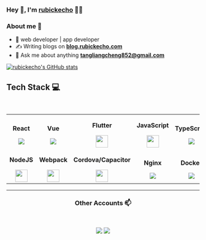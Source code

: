 
### Hey 👋, I'm [rubickecho]() 👨‍💻

### About me :eyes:

- :dart: web developer | app developer  
- :writing_hand: Writing blogs on  **[blog.rubickecho.com](https://blog.rubickecho.com)**
- :e-mail: Ask me about anything  **[tangliangcheng852@gmail.com](tangliangcheng852@gmail.com)**

[![rubickecho's GitHub stats](https://github-readme-stats.vercel.app/api?username=rubickecho)](https://github.com/anuraghazra/github-readme-stats)

## Tech Stack :computer:

<br>
<table>
<tbody>
 <tr>
  <td align="center">
<p><b><center>React</center></b></p> 
<img src="https://img.icons8.com/color/32/000000/react-native.png"/> 
</td>
<td align="center">
<p><b><center>Vue</center></b></p> 
<img src="https://img.icons8.com/color/32/000000/vue-js.png"/> 
</td>

<td align="center">
<p><b><center>Flutter</center></b></p> 
<img height=32px src="https://img.icons8.com/color/2x/flutter.png"> 
</td>

<td align="center">
<p><b><center>JavaScript</center></b></p> 
<img height=32px src="https://img.icons8.com/color/2x/javascript.png"> 
</td>

<td align="center">
<p><b><center>TypeScript</center></b></p> 
<img src="https://img.icons8.com/color/32/000000/typescript.png"/>
</td>

<td align="center">
<p><b><center>HTML</center></b></p> 
<img height=32px src="https://img.icons8.com/color/2x/html-5.png"> 
</td>

<td align="center">
<p><b><center>CSS</center></b></p> 
<img height=28px src="https://img.icons8.com/ios/50/000000/css3.png"> 
</td>

</tr>

<tr>

<td align="center">
<p><b><center>NodeJS</center></b></p> 
<img height=32px src="https://img.icons8.com/color/2x/nodejs.png"> 
</td>

<td align="center">
<p><b><center>Webpack</center></b></p> 
<img height=32px src="https://img.icons8.com/dusk/64/000000/webpack.png"/>
</td>

<td align="center">
<p><b><center>Cordova/Capacitor</center></b></p> 
<img height=32px src="https://cordova.apache.org/static/img/cordova_bot.png"> 
</td>

<td align="center">
<p><b><center>Nginx<center></b></p> 
<img src="https://img.icons8.com/color/32/000000/nginx.png"/> 
</td>


<td align="center">
<p><b><center>Docker</center></b></p> 
<img src="https://img.icons8.com/dusk/32/000000/docker.png"/>
</td>
<td align="center">
<p><b><center>SQL</center></b></p> 
<img height=32px src="https://img.icons8.com/ios-filled/2x/sql.png"> 
</td>

<td align="center">
<p><b><center>Git</center></b></p> 
<img height=32px src="https://img.icons8.com/ios-glyphs/2x/github-2.png"> 
</td>
</tr>



<tr>
<!-- <td align="center">
<p><b><center>MarkDown</center></b></p> 
<img src="https://img.icons8.com/ios/32/000000/markdown--v2.png"/>
</td> -->

<!--<td align="center">
<p><b><center>GitLab</center></b></p> 
<img src="https://img.icons8.com/color/32/000000/gitlab.png"/>
</td> -->
</tr>

</tbody>
</table>

____



<h3 align="center"> Other Accounts 📫 </h3>
<br />
<p align="center">
<a href="https://weibo.com/u/2085118413?is_all=1"><img src="https://img.icons8.com/color/32/000000/weibo.png"/></a>
<a href="https://twitter.com/Peakcool852"><img src="https://img.icons8.com/fluent/32/000000/twitter.png"/></a>

</p>










<!--
**hritik5102/hritik5102** is a ✨ _special_ ✨ repository because its `README.md` (this file) appears on your GitHub profile.

Here are some ideas to get you started:

- 🔭 I’m currently working on ...
- 🌱 I’m currently learning ...
- 👯 I’m looking to collaborate on ...
- 🤔 I’m looking for help with ...
- 💬 Ask me about ...
- 📫 How to reach me: ...
- 😄 Pronouns: ...
- ⚡ Fun fact: ...
-->
